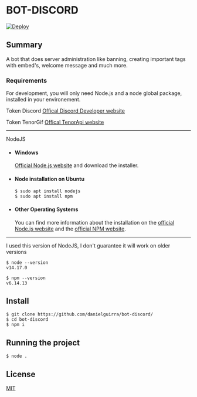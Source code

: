 # BOT-DISCORD

[![Deploy](https://www.herokucdn.com/deploy/button.svg)](https://heroku.com/deploy?template=https://github.com/danielguirra/bot-discord/)

Summary 
---
A bot that does server administration like banning, creating important tags with embed's, welcome message and much more.


### Requirements

For development, you will only need Node.js and a node global package, installed in your environement.

Token Discord [Offical Discord Developer website](https://discord.com/developers)

Token TenorGif [Offical TenorApi website](https://tenor.com/gifapi)

---
NodeJS
- #### Windows
    [Official Node.js website](https://nodejs.org/) and download the installer.

- #### Node installation on Ubuntu

      $ sudo apt install nodejs
      $ sudo apt install npm 

- #### Other Operating Systems
  You can find more information about the installation on the [official Node.js website](https://nodejs.org/) and the [official NPM website](https://npmjs.org/).


---
I used this version of NodeJS, I don't guarantee it will work on older versions

    $ node --version
    v14.17.0

    $ npm --version
    v6.14.13

## Install

    $ git clone https://github.com/danielguirra/bot-discord/
    $ cd bot-discord
    $ npm i


## Running the project

    $ node .
    
## License

[MIT](https://choosealicense.com/licenses/mit/)
